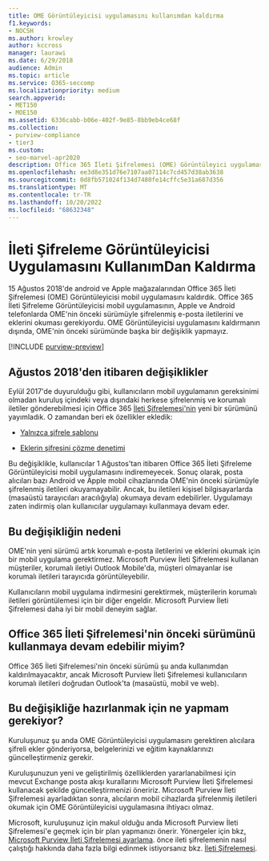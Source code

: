 ```yaml
---
title: OME Görüntüleyicisi uygulamasını kullanımdan kaldırma
f1.keywords:
- NOCSH
ms.author: krowley
author: kccross
manager: laurawi
ms.date: 6/29/2018
audience: Admin
ms.topic: article
ms.service: O365-seccomp
ms.localizationpriority: medium
search.appverid:
- MET150
- MOE150
ms.assetid: 6336cabb-b06e-402f-9e85-8bb9eb4ce68f
ms.collection:
- purview-compliance
- tier3
ms.custom:
- seo-marvel-apr2020
description: Office 365 İleti Şifrelemesi (OME) Görüntüleyici uygulaması 2018'de Android ve Apple mağazalarından kaldırılmıştır.
ms.openlocfilehash: ee3d8e351d76e7107aa07114c7cd457d38ab3638
ms.sourcegitcommit: 0d8fb571024f134d7480fe14cffc5e31a687d356
ms.translationtype: MT
ms.contentlocale: tr-TR
ms.lasthandoff: 10/20/2022
ms.locfileid: "68632348"
---
```

# <a name="deprecating-message-encryption-viewer-app"></a>İleti Şifreleme Görüntüleyicisi Uygulamasını KullanımDan Kaldırma

15 Ağustos 2018'de android ve Apple mağazalarından Office 365 İleti Şifrelemesi (OME) Görüntüleyicisi mobil uygulamasını kaldırdık. Office 365 İleti Şifreleme Görüntüleyicisi mobil uygulamasının, Apple ve Android telefonlarda OME'nin önceki sürümüyle şifrelenmiş e-posta iletilerini ve eklerini okuması gerekiyordu. OME Görüntüleyicisi uygulamasını kaldırmanın dışında, OME'nin önceki sürümünde başka bir değişiklik yapmayız.
  
[!INCLUDE [purview-preview](../includes/purview-preview.md)]

## <a name="changes-from-august-2018"></a>Ağustos 2018'den itibaren değişiklikler

Eylül 2017'de duyurulduğu gibi, kullanıcıların mobil uygulamanın gereksinimi olmadan kuruluş içindeki veya dışındaki herkese şifrelenmiş ve korumalı iletiler gönderebilmesi için Office 365 [İleti Şifrelemesi'nin](https://aka.ms/ome2017) yeni bir sürümünü yayımladık. O zamandan beri ek özellikler ekledik:
  
- [Yalnızca şifrele şablonu](https://aka.ms/encryptonly)

- [Eklerin şifresini çözme denetimi](https://techcommunity.microsoft.com/t5/Security-Privacy-and-Compliance/Admin-control-for-attachments-now-available-in-Office-365/ba-p/204007)

Bu değişiklikle, kullanıcılar 1 Ağustos'tan itibaren Office 365 İleti Şifreleme Görüntüleyicisi mobil uygulamasını indiremeyecek. Sonuç olarak, posta alıcıları bazı Android ve Apple mobil cihazlarında OME'nin önceki sürümüyle şifrelenmiş iletileri okuyamayabilir. Ancak, bu iletileri kişisel bilgisayarlarda (masaüstü tarayıcıları aracılığıyla) okumaya devam edebilirler. Uygulamayı zaten indirmiş olan kullanıcılar uygulamayı kullanmaya devam eder.
  
## <a name="why-this-change-was-made"></a>Bu değişikliğin nedeni

OME'nin yeni sürümü artık korumalı e-posta iletilerini ve eklerini okumak için bir mobil uygulama gerektirmez. Microsoft Purview İleti Şifrelemesi kullanan müşteriler, korumalı iletiyi Outlook Mobile'da, müşteri olmayanlar ise korumalı iletileri tarayıcıda görüntüleyebilir.
  
Kullanıcıların mobil uygulama indirmesini gerektirmek, müşterilerin korumalı iletileri görüntülemesi için bir diğer engeldir. Microsoft Purview İleti Şifrelemesi daha iyi bir mobil deneyim sağlar.
  
## <a name="can-i-still-use-the-previous-version-of-office-365-message-encryption"></a>Office 365 İleti Şifrelemesi'nin önceki sürümünü kullanmaya devam edebilir miyim?

Office 365 İleti Şifrelemesi'nin önceki sürümü şu anda kullanımdan kaldırılmayacaktır, ancak Microsoft Purview İleti Şifrelemesi kullanıcıların korumalı iletileri doğrudan Outlook'ta (masaüstü, mobil ve  web).
  
## <a name="what-do-i-need-to-do-to-prepare-for-this-change"></a>Bu değişikliğe hazırlanmak için ne yapmam gerekiyor?

Kuruluşunuz şu anda OME Görüntüleyicisi uygulamasını gerektiren alıcılara şifreli ekler gönderiyorsa, belgelerinizi ve eğitim kaynaklarınızı güncelleştirmeniz gerekir.
  
Kuruluşunuzun yeni ve geliştirilmiş özelliklerden yararlanabilmesi için mevcut Exchange posta akışı kurallarını Microsoft Purview İleti Şifrelemesi kullanacak şekilde güncelleştirmenizi öneririz. Microsoft Purview İleti Şifrelemesi ayarladıktan sonra, alıcıların mobil cihazlarda şifrelenmiş iletileri okumak için OME Görüntüleyicisi uygulamasına ihtiyacı olmaz.
  
Microsoft, kuruluşunuz için makul olduğu anda Microsoft Purview İleti Şifrelemesi'e geçmek için bir plan yapmanızı önerir. Yönergeler için bkz[. Microsoft Purview İleti Şifrelemesi ayarlama](set-up-new-message-encryption-capabilities.md). önce ileti şifrelemenin nasıl çalıştığı hakkında daha fazla bilgi edinmek istiyorsanız bkz. [İleti Şifrelemesi](ome.md).

